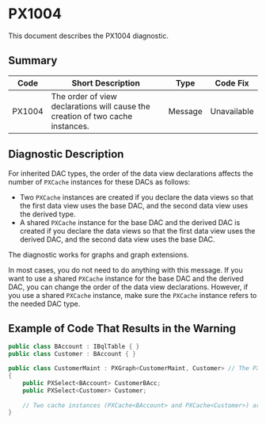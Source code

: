 # PX1004
This document describes the PX1004 diagnostic.

## Summary

| Code   | Short Description                                                              | Type    | Code Fix    | 
| ------ | ------------------------------------------------------------------------------ | ------- | ----------- | 
| PX1004 | The order of view declarations will cause the creation of two cache instances. | Message | Unavailable | 

## Diagnostic Description
For inherited DAC types, the order of the data view declarations affects the number of `PXCache` instances for these DACs as follows:

 - Two `PXCache` instances are created if you declare the data views so that the first data view uses the base DAC, and the second data view uses the derived type. 
 - A shared `PXCache` instance for the base DAC and the derived DAC is created if you declare the data views so that the first data view uses the derived DAC, and the second data view uses the base DAC.

The diagnostic works for graphs and graph extensions.

In most cases, you do not need to do anything with this message. If you want to use a shared `PXCache` instance for the base DAC and the derived DAC, you can change the order of the data view declarations. However, if you use a shared `PXCache` instance, make sure the `PXCache` instance refers to the needed DAC type.

## Example of Code That Results in the Warning

```C#
public class BAccount : IBqlTable { }
public class Customer : BAccount { }

public class CustomerMaint : PXGraph<CustomerMaint, Customer> // The PX1004 warning is displayed for this line.
{
    public PXSelect<BAccount> CustomerBAcc; 
    public PXSelect<Customer> Customer;
 
    // Two cache instances (PXCache<BAccount> and PXCache<Customer>) are created.
}
```
